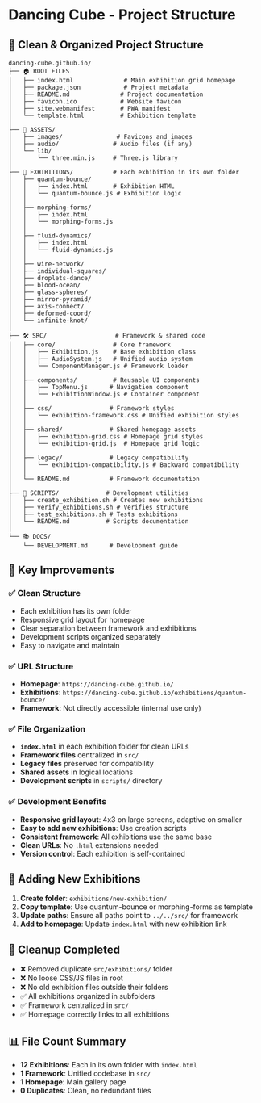 # Dancing Cube - Project Structure

## 📁 Clean & Organized Project Structure

```
dancing-cube.github.io/
├── 🏠 ROOT FILES
│   ├── index.html              # Main exhibition grid homepage
│   ├── package.json            # Project metadata
│   ├── README.md              # Project documentation
│   ├── favicon.ico            # Website favicon
│   ├── site.webmanifest       # PWA manifest
│   └── template.html          # Exhibition template
│
├── 🎨 ASSETS/
│   ├── images/               # Favicons and images
│   ├── audio/               # Audio files (if any)
│   └── lib/
│       └── three.min.js     # Three.js library
│
├── 🎯 EXHIBITIONS/           # Each exhibition in its own folder
│   ├── quantum-bounce/
│   │   ├── index.html       # Exhibition HTML
│   │   └── quantum-bounce.js # Exhibition logic
│   │
│   ├── morphing-forms/
│   │   ├── index.html
│   │   └── morphing-forms.js
│   │
│   ├── fluid-dynamics/
│   │   ├── index.html
│   │   └── fluid-dynamics.js
│   │
│   ├── wire-network/
│   ├── individual-squares/
│   ├── droplets-dance/
│   ├── blood-ocean/
│   ├── glass-spheres/
│   ├── mirror-pyramid/
│   ├── axis-connect/
│   ├── deformed-coord/
│   └── infinite-knot/
│
├── 🛠️ SRC/                   # Framework & shared code
│   ├── core/                # Core framework
│   │   ├── Exhibition.js    # Base exhibition class
│   │   ├── AudioSystem.js   # Unified audio system
│   │   └── ComponentManager.js # Framework loader
│   │
│   ├── components/          # Reusable UI components
│   │   ├── TopMenu.js      # Navigation component
│   │   └── ExhibitionWindow.js # Container component
│   │
│   ├── css/                # Framework styles
│   │   └── exhibition-framework.css # Unified exhibition styles
│   │
│   ├── shared/             # Shared homepage assets
│   │   ├── exhibition-grid.css # Homepage grid styles
│   │   └── exhibition-grid.js  # Homepage grid logic
│   │
│   ├── legacy/             # Legacy compatibility
│   │   └── exhibition-compatibility.js # Backward compatibility
│   │
│   └── README.md           # Framework documentation
│
├── 🔧 SCRIPTS/             # Development utilities
│   ├── create_exhibition.sh # Creates new exhibitions
│   ├── verify_exhibitions.sh # Verifies structure
│   ├── test_exhibitions.sh # Tests exhibitions
│   └── README.md          # Scripts documentation
│
└── 📚 DOCS/
    └── DEVELOPMENT.md      # Development guide
```

## 🎯 Key Improvements

### ✅ **Clean Structure**

- Each exhibition has its own folder
- Responsive grid layout for homepage
- Clear separation between framework and exhibitions
- Development scripts organized separately
- Easy to navigate and maintain

### ✅ **URL Structure**

- **Homepage**: `https://dancing-cube.github.io/`
- **Exhibitions**: `https://dancing-cube.github.io/exhibitions/quantum-bounce/`
- **Framework**: Not directly accessible (internal use only)

### ✅ **File Organization**

- **`index.html`** in each exhibition folder for clean URLs
- **Framework files** centralized in `src/`
- **Legacy files** preserved for compatibility
- **Shared assets** in logical locations
- **Development scripts** in `scripts/` directory

### ✅ **Development Benefits**

- **Responsive grid layout**: 4x3 on large screens, adaptive on smaller
- **Easy to add new exhibitions**: Use creation scripts
- **Consistent framework**: All exhibitions use the same base
- **Clean URLs**: No `.html` extensions needed
- **Version control**: Each exhibition is self-contained

## 🚀 Adding New Exhibitions

1. **Create folder**: `exhibitions/new-exhibition/`
2. **Copy template**: Use quantum-bounce or morphing-forms as template
3. **Update paths**: Ensure all paths point to `../../src/` for framework
4. **Add to homepage**: Update `index.html` with new exhibition link

## 🧹 Cleanup Completed

- ❌ Removed duplicate `src/exhibitions/` folder
- ❌ No loose CSS/JS files in root
- ❌ No old exhibition files outside their folders
- ✅ All exhibitions organized in subfolders
- ✅ Framework centralized in `src/`
- ✅ Homepage correctly links to all exhibitions

## 📊 File Count Summary

- **12 Exhibitions**: Each in its own folder with `index.html`
- **1 Framework**: Unified codebase in `src/`
- **1 Homepage**: Main gallery page
- **0 Duplicates**: Clean, no redundant files
